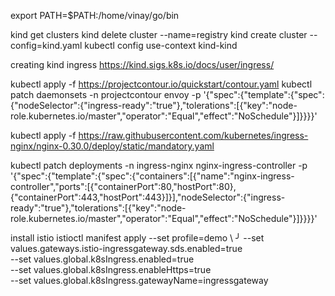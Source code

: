 

 export PATH=$PATH:/home/vinay/go/bin

 kind get clusters
 kind delete cluster --name=registry
 kind create cluster --config=kind.yaml
 kubectl config use-context kind-kind

creating kind ingress 
 https://kind.sigs.k8s.io/docs/user/ingress/

 kubectl apply -f https://projectcontour.io/quickstart/contour.yaml
 kubectl patch daemonsets -n projectcontour envoy -p '{"spec":{"template":{"spec":{"nodeSelector":{"ingress-ready":"true"},"tolerations":[{"key":"node-role.kubernetes.io/master","operator":"Equal","effect":"NoSchedule"}]}}}}'

 kubectl apply -f https://raw.githubusercontent.com/kubernetes/ingress-nginx/nginx-0.30.0/deploy/static/mandatory.yaml

kubectl patch deployments -n ingress-nginx nginx-ingress-controller -p '{"spec":{"template":{"spec":{"containers":[{"name":"nginx-ingress-controller","ports":[{"containerPort":80,"hostPort":80},{"containerPort":443,"hostPort":443}]}],"nodeSelector":{"ingress-ready":"true"},"tolerations":[{"key":"node-role.kubernetes.io/master","operator":"Equal","effect":"NoSchedule"}]}}}}'



install istio
istioctl manifest apply --set profile=demo \                                                                                                                                          ╯
--set values.gateways.istio-ingressgateway.sds.enabled=true \
  --set values.global.k8sIngress.enabled=true \
  --set values.global.k8sIngress.enableHttps=true \
  --set values.global.k8sIngress.gatewayName=ingressgateway



